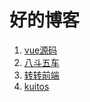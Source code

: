 # 好的博客

1. [vue源码](https://github.com/muwoo/blogs)
2. [八斗五车](http://8dou5che.com/)
3. [转转前端](http://zzfe.org/#/list)
4. [kuitos](https://github.com/kuitos/kuitos.github.io/issues)


